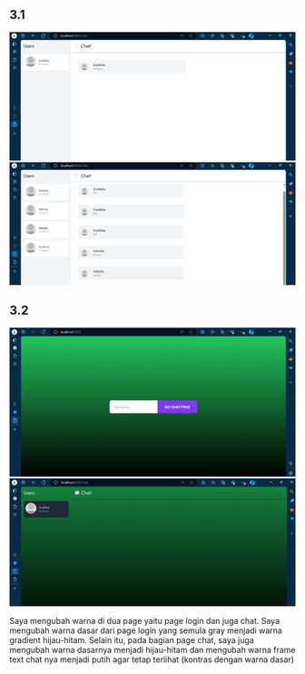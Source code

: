 ## 3.1

![YewChat/yewchat-1.png](yewchat-1.png)
![YewChat/yewchat-1.png](yewchat-2.png)


## 3.2

![alt text](creative-2.png) 
![alt text](creative-1.png)

Saya mengubah warna di dua page yaitu page login dan juga chat. Saya mengubah warna dasar dari page login yang semula gray menjadi warna gradient hijau-hitam. Selain itu, pada bagian page chat, saya juga mengubah warna dasarnya menjadi hijau-hitam dan mengubah warna frame text chat nya menjadi putih agar tetap terlihat (kontras dengan warna dasar)
